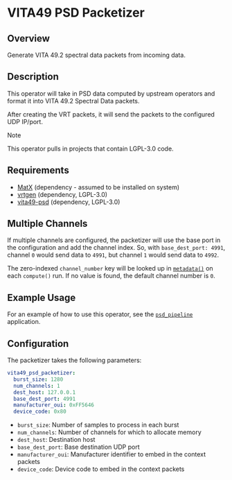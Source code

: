 <!--
SPDX-FileCopyrightText: 2024 Valley Tech Systems, Inc.
SPDX-License-Identifier: Apache-2.0
-->

# VITA49 PSD Packetizer

## Overview

Generate VITA 49.2 spectral data packets from incoming data.

## Description

This operator will take in PSD data computed by upstream operators
and format it into VITA 49.2 Spectral Data packets.

After creating the VRT packets, it will send the packets to the configured
UDP IP/port.

> [!NOTE]
> This operator pulls in projects that contain LGPL-3.0 code.

## Requirements

- [MatX](https://github.com/NVIDIA/MatX) (dependency - assumed to be installed on system)
- [vrtgen](https://github.com/Geontech/vrtgen) (dependency, LGPL-3.0)
- [vita49-psd](https://github.com/vts-i/vita49-psd) (dependency, LGPL-3.0)

## Multiple Channels

If multiple channels are configured, the packetizer will use the base port
in the configuration and add the channel index. So, with `base_dest_port: 4991`,
channel `0` would send data to `4991`, but channel `1` would send data to `4992`.

The zero-indexed `channel_number` key will be looked up in [`metadata()`](https://docs.nvidia.com/holoscan/sdk-user-guide/holoscan_create_app.html#dynamic-application-metadata)
on each `compute()` run. If no value is found, the default channel number is `0`.

## Example Usage

For an example of how to use this operator, see the
[`psd_pipeline`](../../applications/psd_pipeline) application.

## Configuration

The packetizer takes the following parameters:

```yaml
vita49_psd_packetizer:
  burst_size: 1280
  num_channels: 1
  dest_host: 127.0.0.1
  base_dest_port: 4991
  manufacturer_oui: 0xFF5646
  device_code: 0x80
```

- `burst_size`: Number of samples to process in each burst
- `num_channels`: Number of channels for which to allocate memory
- `dest_host`: Destination host
- `base_dest_port`: Base destination UDP port
- `manufacturer_oui`: Manufacturer identifier to embed in the context packets
- `device_code`: Device code to embed in the context packets
